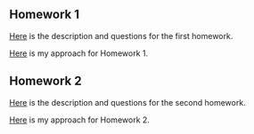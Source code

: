 
## Homework 1

[Here](IE582_Fall2019_Homework1.pdf) is the description and questions for the first homework.

[Here](Hw1.html) is my approach for Homework 1.

## Homework 2

[Here](IE582_Fall2019_Homework2.pdf) is the description and questions for the second homework.

[Here](hw2.html) is my approach for Homework 2.


